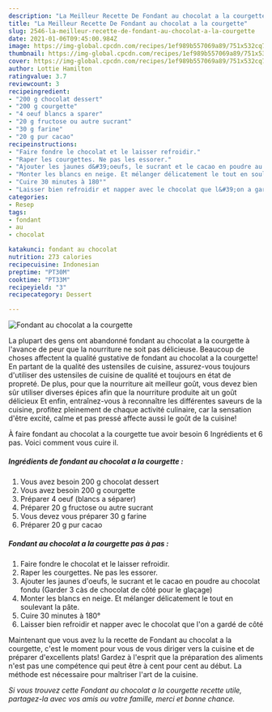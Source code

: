 ```yaml
---
description: "La Meilleur Recette De Fondant au chocolat a la courgette"
title: "La Meilleur Recette De Fondant au chocolat a la courgette"
slug: 2546-la-meilleur-recette-de-fondant-au-chocolat-a-la-courgette
date: 2021-01-06T09:45:00.984Z
image: https://img-global.cpcdn.com/recipes/1ef989b557069a89/751x532cq70/fondant-au-chocolat-a-la-courgette-photo-principale-de-la-recette.jpg
thumbnail: https://img-global.cpcdn.com/recipes/1ef989b557069a89/751x532cq70/fondant-au-chocolat-a-la-courgette-photo-principale-de-la-recette.jpg
cover: https://img-global.cpcdn.com/recipes/1ef989b557069a89/751x532cq70/fondant-au-chocolat-a-la-courgette-photo-principale-de-la-recette.jpg
author: Lottie Hamilton
ratingvalue: 3.7
reviewcount: 3
recipeingredient:
- "200 g chocolat dessert"
- "200 g courgette"
- "4 oeuf blancs a sparer"
- "20 g fructose ou autre sucrant"
- "30 g farine"
- "20 g pur cacao"
recipeinstructions:
- "Faire fondre le chocolat et le laisser refroidir."
- "Raper les courgettes. Ne pas les essorer."
- "Ajouter les jaunes d&#39;oeufs, le sucrant et le cacao en poudre au chocolat fondu (Garder 3 càs de chocolat de côté pour le glaçage)"
- "Monter les blancs en neige. Et mélanger délicatement le tout en soulevant la pâte."
- "Cuire 30 minutes à 180°"
- "Laisser bien refroidir et napper avec le chocolat que l&#39;on a gardé de côté"
categories:
- Resep
tags:
- fondant
- au
- chocolat

katakunci: fondant au chocolat 
nutrition: 273 calories
recipecuisine: Indonesian
preptime: "PT30M"
cooktime: "PT33M"
recipeyield: "3"
recipecategory: Dessert

---
```



![Fondant au chocolat a la courgette](https://img-global.cpcdn.com/recipes/1ef989b557069a89/751x532cq70/fondant-au-chocolat-a-la-courgette-photo-principale-de-la-recette.jpg)

La plupart des gens ont abandonné fondant au chocolat a la courgette à l'avance de peur que la nourriture ne soit pas délicieuse. Beaucoup de choses affectent la qualité gustative de fondant au chocolat a la courgette! En partant de la qualité des ustensiles de cuisine, assurez-vous toujours d'utiliser des ustensiles de cuisine de qualité et toujours en état de propreté. De plus, pour que la nourriture ait meilleur goût, vous devez bien sûr utiliser diverses épices afin que la nourriture produite ait un goût délicieux Et enfin, entraînez-vous à reconnaître les différentes saveurs de la cuisine, profitez pleinement de chaque activité culinaire, car la sensation d'être excité, calme et pas pressé affecte aussi le goût de la cuisine!

<!--inarticleads1-->

À faire fondant au chocolat a la courgette tue avoir besoin 6 Ingrédients et 6 pas. Voici comment vous cuire il.

##### Ingrédients de fondant au chocolat a la courgette :

1. Vous avez besoin 200 g chocolat dessert
1. Vous avez besoin 200 g courgette
1. Préparer 4 oeuf (blancs a séparer)
1. Préparer 20 g fructose ou autre sucrant
1. Vous devez vous préparer 30 g farine
1. Préparer 20 g pur cacao




<!--inarticleads2-->

##### Fondant au chocolat a la courgette pas à pas :

1. Faire fondre le chocolat et le laisser refroidir.
1. Raper les courgettes. Ne pas les essorer.
1. Ajouter les jaunes d&#39;oeufs, le sucrant et le cacao en poudre au chocolat fondu (Garder 3 càs de chocolat de côté pour le glaçage)
1. Monter les blancs en neige. Et mélanger délicatement le tout en soulevant la pâte.
1. Cuire 30 minutes à 180°
1. Laisser bien refroidir et napper avec le chocolat que l&#39;on a gardé de côté




<!--inarticleads1-->

<p>
Maintenant que vous avez lu la recette de Fondant au chocolat a la courgette, c'est le moment pour vous de vous diriger vers la cuisine et de préparer d'excellents plats! Gardez à l'esprit que la préparation des aliments n'est pas une compétence qui peut être à cent pour cent au début. La méthode est nécessaire pour maîtriser l'art de la cuisine.
</p>

<p>
<i>Si vous trouvez cette Fondant au chocolat a la courgette recette utile, partagez-la avec vos amis ou votre famille, merci et bonne chance.</i>
</p>
